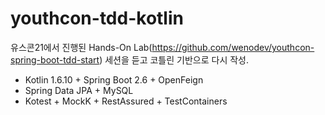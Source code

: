 # youthcon-tdd-kotlin

유스콘21에서 진행된 Hands-On Lab(https://github.com/wenodev/youthcon-spring-boot-tdd-start) 세션을 듣고 코틀린 기반으로 다시 작성.


* Kotlin 1.6.10 + Spring Boot 2.6 + OpenFeign
* Spring Data JPA + MySQL
* Kotest + MockK + RestAssured + TestContainers

